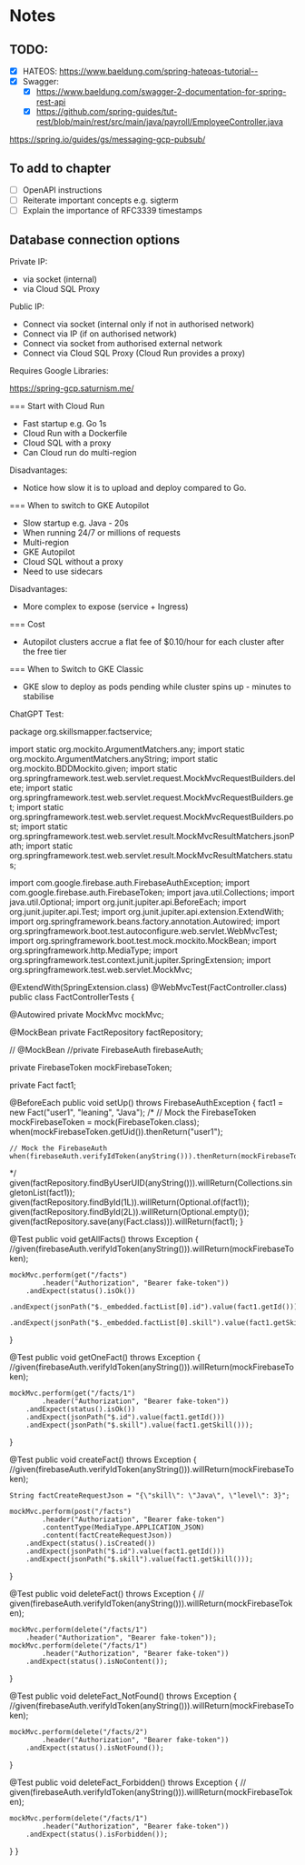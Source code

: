 # Notes

## TODO:

- [X] HATEOS: https://www.baeldung.com/spring-hateoas-tutorial--
- [X] Swagger: 
	- [X] https://www.baeldung.com/swagger-2-documentation-for-spring-rest-api
	- [X] https://github.com/spring-guides/tut-rest/blob/main/rest/src/main/java/payroll/EmployeeController.java

https://spring.io/guides/gs/messaging-gcp-pubsub/

## To add to chapter

- [ ]  OpenAPI instructions 
- [ ]  Reiterate important concepts e.g. sigterm
- [ ] Explain the importance of RFC3339 timestamps

## Database connection options

Private IP:

* via socket (internal)
* via Cloud SQL Proxy

Public IP:

* Connect via socket (internal only if not in authorised network)
* Connect via IP (if on authorised network)
* Connect via socket from authorised external network
* Connect via Cloud SQL Proxy (Cloud Run provides a proxy)

Requires Google Libraries:

https://spring-gcp.saturnism.me/

=== Start with Cloud Run

* Fast startup e.g. Go 1s
* Cloud Run with a Dockerfile
* Cloud SQL with a proxy
* Can Cloud run do multi-region

Disadvantages:

* Notice how slow it is to upload and deploy compared to Go.

=== When to switch to GKE Autopilot

* Slow startup e.g. Java - 20s
* When running 24/7 or millions of requests
* Multi-region
* GKE Autopilot
* Cloud SQL without a proxy
* Need to use sidecars

Disadvantages:

* More complex to expose (service + Ingress)

=== Cost

* Autopilot clusters accrue a flat fee of $0.10/hour for each cluster after the free tier

=== When to Switch to GKE Classic

* GKE slow to deploy as pods pending while cluster spins up - minutes to stabilise

ChatGPT Test:

package org.skillsmapper.factservice;

import static org.mockito.ArgumentMatchers.any;
import static org.mockito.ArgumentMatchers.anyString;
import static org.mockito.BDDMockito.given;
import static org.springframework.test.web.servlet.request.MockMvcRequestBuilders.delete;
import static org.springframework.test.web.servlet.request.MockMvcRequestBuilders.get;
import static org.springframework.test.web.servlet.request.MockMvcRequestBuilders.post;
import static org.springframework.test.web.servlet.result.MockMvcResultMatchers.jsonPath;
import static org.springframework.test.web.servlet.result.MockMvcResultMatchers.status;

import com.google.firebase.auth.FirebaseAuthException;
import com.google.firebase.auth.FirebaseToken;
import java.util.Collections;
import java.util.Optional;
import org.junit.jupiter.api.BeforeEach;
import org.junit.jupiter.api.Test;
import org.junit.jupiter.api.extension.ExtendWith;
import org.springframework.beans.factory.annotation.Autowired;
import org.springframework.boot.test.autoconfigure.web.servlet.WebMvcTest;
import org.springframework.boot.test.mock.mockito.MockBean;
import org.springframework.http.MediaType;
import org.springframework.test.context.junit.jupiter.SpringExtension;
import org.springframework.test.web.servlet.MockMvc;

@ExtendWith(SpringExtension.class)
@WebMvcTest(FactController.class)
public class FactControllerTests {

@Autowired
private MockMvc mockMvc;

@MockBean
private FactRepository factRepository;

// @MockBean
//private FirebaseAuth firebaseAuth;

private FirebaseToken mockFirebaseToken;

private Fact fact1;

@BeforeEach
public void setUp() throws FirebaseAuthException {
fact1 = new Fact("user1", "leaning", "Java");
/*
// Mock the FirebaseToken
mockFirebaseToken = mock(FirebaseToken.class);
when(mockFirebaseToken.getUid()).thenReturn("user1");

    // Mock the FirebaseAuth
    when(firebaseAuth.verifyIdToken(anyString())).thenReturn(mockFirebaseToken);
*/
given(factRepository.findByUserUID(anyString())).willReturn(Collections.singletonList(fact1));
given(factRepository.findById(1L)).willReturn(Optional.of(fact1));
given(factRepository.findById(2L)).willReturn(Optional.empty());
given(factRepository.save(any(Fact.class))).willReturn(fact1);
}

@Test
public void getAllFacts() throws Exception {
//given(firebaseAuth.verifyIdToken(anyString())).willReturn(mockFirebaseToken);

    mockMvc.perform(get("/facts")
            .header("Authorization", "Bearer fake-token"))
        .andExpect(status().isOk())
        .andExpect(jsonPath("$._embedded.factList[0].id").value(fact1.getId()))
        .andExpect(jsonPath("$._embedded.factList[0].skill").value(fact1.getSkill()));
}

@Test
public void getOneFact() throws Exception {
//given(firebaseAuth.verifyIdToken(anyString())).willReturn(mockFirebaseToken);

    mockMvc.perform(get("/facts/1")
            .header("Authorization", "Bearer fake-token"))
        .andExpect(status().isOk())
        .andExpect(jsonPath("$.id").value(fact1.getId()))
        .andExpect(jsonPath("$.skill").value(fact1.getSkill()));
}

@Test
public void createFact() throws Exception {
//given(firebaseAuth.verifyIdToken(anyString())).willReturn(mockFirebaseToken);

    String factCreateRequestJson = "{\"skill\": \"Java\", \"level\": 3}";

    mockMvc.perform(post("/facts")
            .header("Authorization", "Bearer fake-token")
            .contentType(MediaType.APPLICATION_JSON)
            .content(factCreateRequestJson))
        .andExpect(status().isCreated())
        .andExpect(jsonPath("$.id").value(fact1.getId()))
        .andExpect(jsonPath("$.skill").value(fact1.getSkill()));
}

@Test
public void deleteFact() throws Exception {
// given(firebaseAuth.verifyIdToken(anyString())).willReturn(mockFirebaseToken);

    mockMvc.perform(delete("/facts/1")
        .header("Authorization", "Bearer fake-token"));
    mockMvc.perform(delete("/facts/1")
            .header("Authorization", "Bearer fake-token"))
        .andExpect(status().isNoContent());
}

@Test
public void deleteFact_NotFound() throws Exception {
//given(firebaseAuth.verifyIdToken(anyString())).willReturn(mockFirebaseToken);

    mockMvc.perform(delete("/facts/2")
            .header("Authorization", "Bearer fake-token"))
        .andExpect(status().isNotFound());
}

@Test
public void deleteFact_Forbidden() throws Exception {
// given(firebaseAuth.verifyIdToken(anyString())).willReturn(mockFirebaseToken);

    mockMvc.perform(delete("/facts/1")
            .header("Authorization", "Bearer fake-token"))
        .andExpect(status().isForbidden());
}
}
